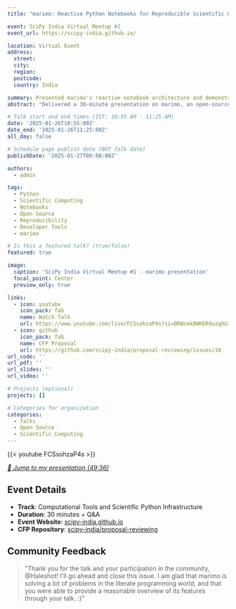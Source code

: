 ```yaml
---
title: "marimo: Reactive Python Notebooks for Reproducible Scientific Computing"

event: SciPy India Virtual Meetup #1
event_url: https://scipy-india.github.io/

location: Virtual Event
address:
  street: 
  city:
  region: 
  postcode: 
  country: India

summary: Presented marimo's reactive notebook architecture and demonstrated how it solves traditional Jupyter notebook problems through dataflow graphs and pure Python storage.
abstract: "Delivered a 30-minute presentation on marimo, an open-source, _reactive_ Python notebook that addresses the [reproducibility crisis](https://leomurta.github.io/papers/pimentel2019a.pdf) in scientific computing. Demonstrated marimo's static analysis, reactive execution and pure Python file format for better Git versioning."

# Talk start and end times (IST: 10:55 AM - 11:25 AM)
date: '2025-01-26T10:55:00Z'
date_end: '2025-01-26T11:25:00Z'
all_day: false

# Schedule page publish date (NOT talk date)
publishDate: '2025-01-27T00:00:00Z'

authors: 
  - admin

tags:
  - Python
  - Scientific Computing
  - Notebooks
  - Open Source
  - Reproducibility
  - Developer Tools
  - marimo

# Is this a featured talk? (true/false)
featured: true

image:
  caption: 'SciPy India Virtual Meetup #1 - marimo presentation'
  focal_point: Center
  preview_only: true

links:
  - icon: youtube
    icon_pack: fab
    name: Watch Talk
    url: https://www.youtube.com/live/FCSsohzaP4s?si=BRWcmkBWKER9uzqX&t=2976
  - icon: github
    icon_pack: fab
    name: CFP Proposal
    url: https://github.com/scipy-india/proposal-reviewing/issues/10
url_code: ''
url_pdf: ''
url_slides: ''
url_video: ''

# Projects (optional)
projects: []

# Categories for organization
categories:
  - Talks
  - Open Source
  - Scientific Computing
---
```


{{< youtube FCSsohzaP4s >}}

*[🎯 Jump to my presentation (49:36)](https://www.youtube.com/live/FCSsohzaP4s?si=BRWcmkBWKER9uzqX&t=2976)*

## Event Details

- **Track**: Computational Tools and Scientific Python Infrastructure
- **Duration**: 30 minutes + Q&A
- **Event Website**: [scipy-india.github.io](https://scipy-india.github.io/)
- **CFP Repository**: [scipy-india/proposal-reviewing](https://github.com/scipy-india/proposal-reviewing)

## Community Feedback

> "Thank you for the talk and your participation in the community, @Haleshot! I'll go ahead and close this issue. I am glad that marimo is solving a lot of problems in the literate programming world, and that you were able to provide a reasonable overview of its features through your talk. :)"
